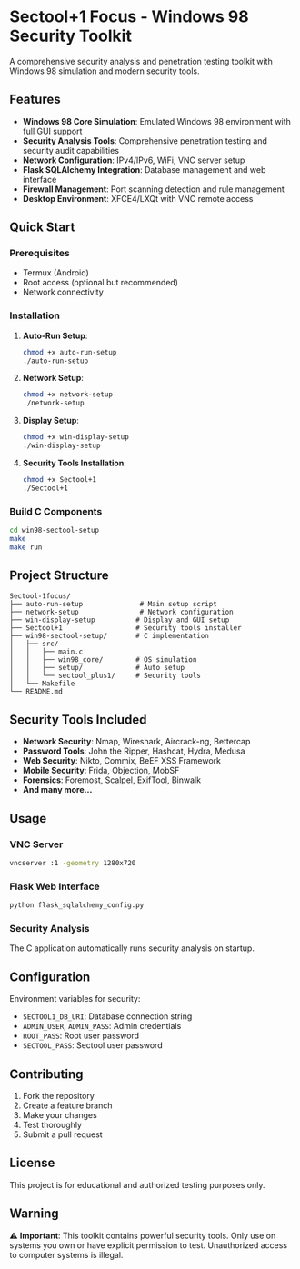 # Sectool+1 Focus - Windows 98 Security Toolkit

A comprehensive security analysis and penetration testing toolkit with Windows 98 simulation and modern security tools.

## Features

- **Windows 98 Core Simulation**: Emulated Windows 98 environment with full GUI support
- **Security Analysis Tools**: Comprehensive penetration testing and security audit capabilities
- **Network Configuration**: IPv4/IPv6, WiFi, VNC server setup
- **Flask SQLAlchemy Integration**: Database management and web interface
- **Firewall Management**: Port scanning detection and rule management
- **Desktop Environment**: XFCE4/LXQt with VNC remote access

## Quick Start

### Prerequisites

- Termux (Android)
- Root access (optional but recommended)
- Network connectivity

### Installation

1. **Auto-Run Setup**:
   ```bash
   chmod +x auto-run-setup
   ./auto-run-setup
   ```

2. **Network Setup**:
   ```bash
   chmod +x network-setup
   ./network-setup
   ```

3. **Display Setup**:
   ```bash
   chmod +x win-display-setup
   ./win-display-setup
   ```

4. **Security Tools Installation**:
   ```bash
   chmod +x Sectool+1
   ./Sectool+1
   ```

### Build C Components

```bash
cd win98-sectool-setup
make
make run
```

## Project Structure

```
Sectool-1focus/
├── auto-run-setup              # Main setup script
├── network-setup               # Network configuration
├── win-display-setup          # Display and GUI setup
├── Sectool+1                  # Security tools installer
├── win98-sectool-setup/       # C implementation
│   ├── src/
│   │   ├── main.c
│   │   ├── win98_core/        # OS simulation
│   │   ├── setup/             # Auto setup
│   │   └── sectool_plus1/     # Security tools
│   └── Makefile
└── README.md
```

## Security Tools Included

- **Network Security**: Nmap, Wireshark, Aircrack-ng, Bettercap
- **Password Tools**: John the Ripper, Hashcat, Hydra, Medusa
- **Web Security**: Nikto, Commix, BeEF XSS Framework
- **Mobile Security**: Frida, Objection, MobSF
- **Forensics**: Foremost, Scalpel, ExifTool, Binwalk
- **And many more...**

## Usage

### VNC Server
```bash
vncserver :1 -geometry 1280x720
```

### Flask Web Interface
```bash
python flask_sqlalchemy_config.py
```

### Security Analysis
The C application automatically runs security analysis on startup.

## Configuration

Environment variables for security:
- `SECTOOL1_DB_URI`: Database connection string
- `ADMIN_USER`, `ADMIN_PASS`: Admin credentials
- `ROOT_PASS`: Root user password
- `SECTOOL_PASS`: Sectool user password

## Contributing

1. Fork the repository
2. Create a feature branch
3. Make your changes
4. Test thoroughly
5. Submit a pull request

## License

This project is for educational and authorized testing purposes only.

## Warning

⚠️ **Important**: This toolkit contains powerful security tools. Only use on systems you own or have explicit permission to test. Unauthorized access to computer systems is illegal.
